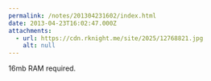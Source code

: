 ```yaml
---
permalink: /notes/201304231602/index.html
date: 2013-04-23T16:02:47.000Z
attachments:
  - url: https://cdn.rknight.me/site/2025/12768821.jpg
    alt: null
---
```


16mb RAM required.
